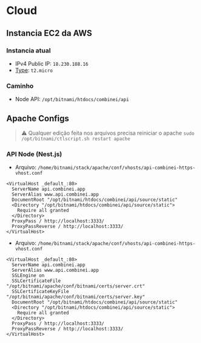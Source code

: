 # Cloud

## Instancia EC2 da AWS

### Instancia atual

- IPv4 Public IP: `18.230.188.16`
- [Type](https://aws.amazon.com/pt/ec2/instance-types/): `t2.micro` 

### Caminho

- Node API: `/opt/bitnami/htdocs/combinei/api`

## Apache Configs

> ⚠️ Qualquer edição feita nos arquivos precisa reiniciar o apache `sudo /opt/bitnami/ctlscript.sh restart apache`

### API Node (Nest.js)

- Arquivo: `/home/bitnami/stack/apache/conf/vhosts/api-combinei-https-vhost.conf`

```
<VirtualHost _default_:80>
  ServerName api.combinei.app
  ServerAlias www.api.combinei.app
  DocumentRoot "/opt/bitnami/htdocs/combinei/api/source/static"
  <Directory "/opt/bitnami/htdocs/combinei/api/source/static">
    Require all granted
  </Directory>
  ProxyPass / http://localhost:3333/
  ProxyPassReverse / http://localhost:3333/
</VirtualHost>
```

- Arquivo: `/home/bitnami/stack/apache/conf/vhosts/api-combinei-https-vhost.conf`

```
<VirtualHost _default_:80>
  ServerName api.combinei.app
  ServerAlias www.api.combinei.app
  SSLEngine on
  SSLCertificateFile "/opt/bitnami/apache/conf/bitnami/certs/server.crt"
  SSLCertificateKeyFile "/opt/bitnami/apache/conf/bitnami/certs/server.key"
  DocumentRoot "/opt/bitnami/htdocs/combinei/api/source/static"
  <Directory "/opt/bitnami/htdocs/combinei/api/source/static">
    Require all granted
  </Directory>
  ProxyPass / http://localhost:3333/
  ProxyPassReverse / http://localhost:3333/
</VirtualHost>
```
